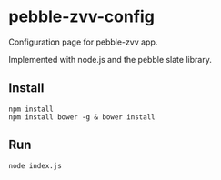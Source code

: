 pebble-zvv-config
===================

Configuration page for pebble-zvv app.

Implemented with node.js and the pebble slate library.

## Install

```
npm install
npm install bower -g & bower install
```

## Run

```
node index.js
```
